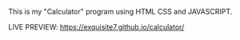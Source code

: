 This is my "Calculator" program using HTML CSS and JAVASCRIPT.

LIVE PREVIEW: https://exquisite7.github.io/calculator/
